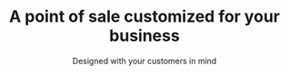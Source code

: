 ---
title: A point of sale customized for your business
subtitle: Designed with your customers in mind
image: /images/headers/laundromat.jpg
---